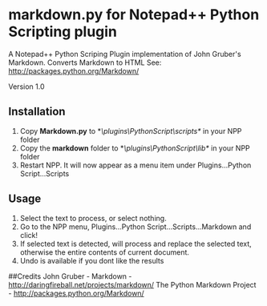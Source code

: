 # markdown.py for Notepad++ Python Scripting plugin
A Notepad++ Python Scriping Plugin implementation of John Gruber's Markdown.
Converts Markdown to HTML
See: http://packages.python.org/Markdown/

Version 1.0

## Installation
1. Copy **Markdown.py** to **\plugins\PythonScript\scripts\** in your NPP folder
2. Copy the **markdown** folder to **\plugins\PythonScript\lib\** in your NPP folder
3. Restart NPP. It will now appear as a menu item under Plugins...Python Script...Scripts

## Usage
1. Select the text to process, or select nothing.
2. Go to the NPP menu, Plugins...Python Script...Scripts...Markdown and click!
3. If selected text is detected, will process and replace the selected text, otherwise the entire contents of current document.
4. Undo is available if you dont like the results

##Credits
John Gruber - Markdown - http://daringfireball.net/projects/markdown/
The Python Markdown Project - http://packages.python.org/Markdown/